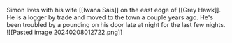 Simon lives with his wife [[Iwana Sais]] on the east edge of [[Grey Hawk]].  He is a logger by trade and moved to the town a couple years ago.  He's been troubled by a pounding on his door late at night for the last few nights.  
![[Pasted image 20240208012722.png]]